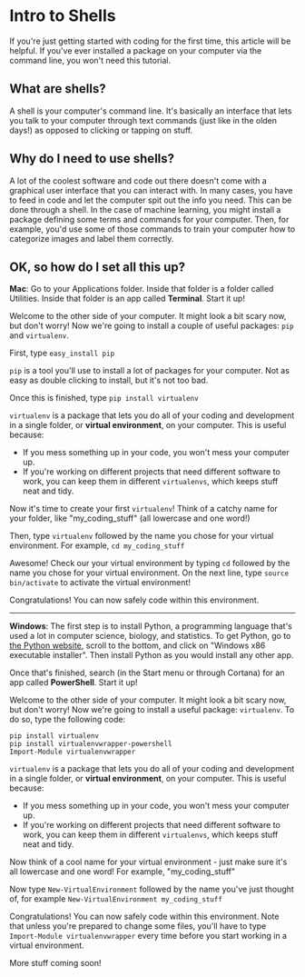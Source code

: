 # Intro to Shells

If you're just getting started with coding for the first time, this article will be helpful. If you've ever installed a package on your computer via the command line, you won't need this tutorial.

## What are shells?

A shell is your computer's command line. It's basically an interface that lets you talk to your computer through text commands (just like in the olden days!) as opposed to clicking or tapping on stuff.

## Why do I need to use shells?

A lot of the coolest software and code out there doesn't come with a graphical user interface that you can interact with. In many cases, you have to feed in code and let the computer spit out the info you need. This can be done through a shell. In the case of machine learning, you might install a package defining some terms and commands for your computer. Then, for example, you'd use some of those commands to train your computer how to categorize images and label them correctly.

## OK, so how do I set all this up?

**Mac**: Go to your Applications folder. Inside that folder is a folder called Utilities. Inside that folder is an app called **Terminal**. Start it up!

Welcome to the other side of your computer. It might look a bit scary now, but don't worry! Now we're going to install a couple of useful packages: `pip` and `virtualenv`.

First, type `easy_install pip`

`pip` is a tool you'll use to install a lot of packages for your computer. Not as easy as double clicking to install, but it's not too bad.

Once this is finished, type `pip install virtualenv`

`virtualenv` is a package that lets you do all of your coding and development in a single folder, or **virtual environment**, on your computer. This is useful because:
- If you mess something up in your code, you won't mess your computer up.
- If you're working on different projects that need different software to work, you can keep them in different `virtualenvs`, which keeps stuff neat and tidy.

Now it's time to create your first `virtualenv`! Think of a catchy name for your folder, like "my_coding_stuff" (all lowercase and one word!)

Then, type `virtualenv` followed by the name you chose for your virtual environment. For example, `cd my_coding_stuff`

Awesome! Check our your virtual environment by typing `cd` followed by the name you chose for your virtual environment. On the next line, type `source bin/activate` to activate the virtual environment!

Congratulations! You can now safely code within this environment.

---

**Windows**: The first step is to install Python, a programming language that's used a lot in computer science, biology, and statistics. To get Python, go to [the Python website](https://www.python.org/downloads/release/python-363/), scroll to the bottom, and click on "Windows x86 executable installer". Then install Python as you would install any other app.

Once that's finished, search (in the Start menu or through Cortana) for an app called **PowerShell**. Start it up!

Welcome to the other side of your computer. It might look a bit scary now, but don't worry! Now we're going to install a useful package: `virtualenv`. To do so, type the following code:
```
pip install virtualenv
pip install virtualenvwrapper-powershell
Import-Module virtualenvwrapper
```

`virtualenv` is a package that lets you do all of your coding and development in a single folder, or **virtual environment**, on your computer. This is useful because:
- If you mess something up in your code, you won't mess your computer up.
- If you're working on different projects that need different software to work, you can keep them in different `virtualenvs`, which keeps stuff neat and tidy.

Now think of a cool name for your virtual environment - just make sure it's all lowercase and one word! For example, "my_coding_stuff"

Now type `New-VirtualEnvironment` followed by the name you've just thought of, for example `New-VirtualEnvironment my_coding_stuff`

Congratulations! You can now safely code within this environment. Note that unless you're prepared to change some files, you'll have to type `Import-Module virtualenvwrapper` every time before you start working in a virtual environment.

More stuff coming soon!
